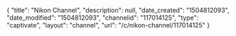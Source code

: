 {
    "title": "Nikon Channel",
    "description": null,
    "date_created": "1504812093",
    "date_modified": "1504812093",
    "channelid": "117014125",
    "type": "captivate",
    "layout": "channel",
    "url": "\/c\/nikon-channel\/117014125"
}